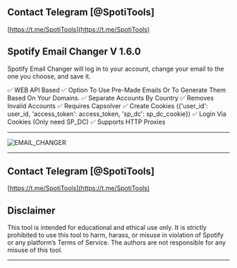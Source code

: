 ## Contact Telegram [@SpotiTools]

[https://t.me/SpotiTools](https://t.me/SpotiTools)

## Spotify Email Changer V 1.6.0
Spotify Email Changer will log in to your account, change your email to the one you choose, and save it.

:white_check_mark:  WEB API Based 
:white_check_mark:  Option To Use Pre-Made Emails Or To Generate Them Based On Your Domains.
:white_check_mark:  Separate Accounts By Country
:white_check_mark:  Removes Invalid Accounts
:white_check_mark:  Requires Capsolver
:white_check_mark:  Create Cookies ({'user_id': user_id, 'access_token': access_token, 'sp_dc': sp_dc_cookie})
:white_check_mark:  Login Via Cookies (Only need SP_DC)
:white_check_mark:  Supports HTTP Proxies

---

![EMAIL_CHANGER](https://github.com/user-attachments/assets/70dfbe97-5a89-4459-8e08-20e3e0545e31)

---

## Contact Telegram [@SpotiTools]

[https://t.me/SpotiTools](https://t.me/SpotiTools)

## Disclaimer

This tool is intended for educational and ethical use only. It is strictly prohibited to use this tool to harm, harass, or misuse in violation of Spotify or any platform’s Terms of Service. The authors are not responsible for any misuse of this tool.

---

